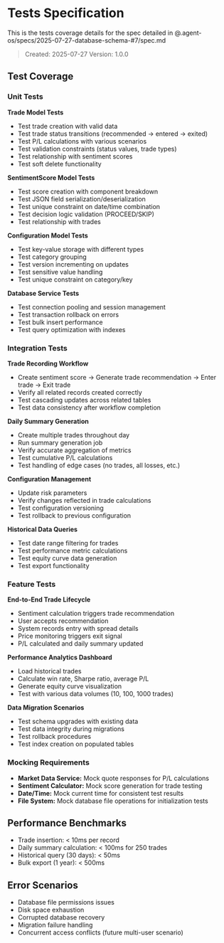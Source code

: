 # Tests Specification

This is the tests coverage details for the spec detailed in @.agent-os/specs/2025-07-27-database-schema-#7/spec.md

> Created: 2025-07-27
> Version: 1.0.0

## Test Coverage

### Unit Tests

**Trade Model Tests**
- Test trade creation with valid data
- Test trade status transitions (recommended → entered → exited)
- Test P/L calculations with various scenarios
- Test validation constraints (status values, trade types)
- Test relationship with sentiment scores
- Test soft delete functionality

**SentimentScore Model Tests**
- Test score creation with component breakdown
- Test JSON field serialization/deserialization
- Test unique constraint on date/time combination
- Test decision logic validation (PROCEED/SKIP)
- Test relationship with trades

**Configuration Model Tests**
- Test key-value storage with different types
- Test category grouping
- Test version incrementing on updates
- Test sensitive value handling
- Test unique constraint on category/key

**Database Service Tests**
- Test connection pooling and session management
- Test transaction rollback on errors
- Test bulk insert performance
- Test query optimization with indexes

### Integration Tests

**Trade Recording Workflow**
- Create sentiment score → Generate trade recommendation → Enter trade → Exit trade
- Verify all related records created correctly
- Test cascading updates across related tables
- Test data consistency after workflow completion

**Daily Summary Generation**
- Create multiple trades throughout day
- Run summary generation job
- Verify accurate aggregation of metrics
- Test cumulative P/L calculations
- Test handling of edge cases (no trades, all losses, etc.)

**Configuration Management**
- Update risk parameters
- Verify changes reflected in trade calculations
- Test configuration versioning
- Test rollback to previous configuration

**Historical Data Queries**
- Test date range filtering for trades
- Test performance metric calculations
- Test equity curve data generation
- Test export functionality

### Feature Tests

**End-to-End Trade Lifecycle**
- Sentiment calculation triggers trade recommendation
- User accepts recommendation
- System records entry with spread details
- Price monitoring triggers exit signal
- P/L calculated and daily summary updated

**Performance Analytics Dashboard**
- Load historical trades
- Calculate win rate, Sharpe ratio, average P/L
- Generate equity curve visualization
- Test with various data volumes (10, 100, 1000 trades)

**Data Migration Scenarios**
- Test schema upgrades with existing data
- Test data integrity during migrations
- Test rollback procedures
- Test index creation on populated tables

### Mocking Requirements

- **Market Data Service:** Mock quote responses for P/L calculations
- **Sentiment Calculator:** Mock score generation for trade testing
- **Date/Time:** Mock current time for consistent test results
- **File System:** Mock database file operations for initialization tests

## Performance Benchmarks

- Trade insertion: < 10ms per record
- Daily summary calculation: < 100ms for 250 trades
- Historical query (30 days): < 50ms
- Bulk export (1 year): < 500ms

## Error Scenarios

- Database file permissions issues
- Disk space exhaustion
- Corrupted database recovery
- Migration failure handling
- Concurrent access conflicts (future multi-user scenario)